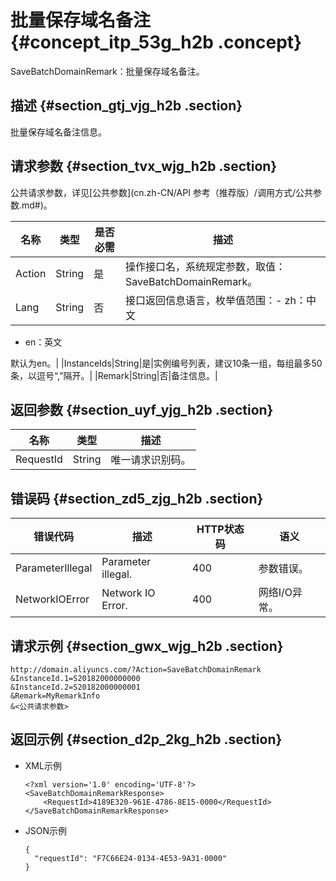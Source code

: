 # 批量保存域名备注 {#concept_itp_53g_h2b .concept}

SaveBatchDomainRemark：批量保存域名备注。

## 描述 {#section_gtj_vjg_h2b .section}

批量保存域名备注信息。

## 请求参数 {#section_tvx_wjg_h2b .section}

公共请求参数，详见[公共参数](cn.zh-CN/API 参考（推荐版）/调用方式/公共参数.md#)。

|名称|类型|是否必需|描述|
|--|--|----|--|
|Action|String|是|操作接口名，系统规定参数，取值：SaveBatchDomainRemark。|
|Lang|String|否|接口返回信息语言，枚举值范围：-   zh：中文
-   en：英文

默认为en。|
|InstanceIds|String|是|实例编号列表，建议10条一组，每组最多50条，以逗号“,”隔开。|
|Remark|String|否|备注信息。|

## 返回参数 {#section_uyf_yjg_h2b .section}

|名称|类型|描述|
|--|--|--|
|RequestId|String|唯一请求识别码。|

## 错误码 {#section_zd5_zjg_h2b .section}

|错误代码|描述|HTTP状态码|语义|
|----|--|-------|--|
|ParameterIllegal|Parameter illegal.|400|参数错误。|
|NetworkIOError|Network IO Error.|400|网络I/O异常。|

## 请求示例 {#section_gwx_wjg_h2b .section}

```
http://domain.aliyuncs.com/?Action=SaveBatchDomainRemark
&InstanceId.1=S20182000000000
&InstanceId.2=S20182000000001
&Remark=MyRemarkInfo
&<公共请求参数>
```

## 返回示例 {#section_d2p_2kg_h2b .section}

-   XML示例

    ```
    <?xml version='1.0' encoding='UTF-8'?>
    <SaveBatchDomainRemarkResponse>
        <RequestId>4189E320-961E-4786-8E15-0000</RequestId>
    </SaveBatchDomainRemarkResponse>
    ```

-   JSON示例

    ```
    {
      "requestId": "F7C66E24-0134-4E53-9A31-0000"
    }
    ```


